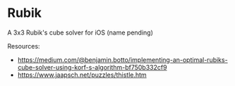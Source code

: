 # Rubik

A 3x3 Rubik's cube solver for iOS (name pending)

Resources:
- https://medium.com/@benjamin.botto/implementing-an-optimal-rubiks-cube-solver-using-korf-s-algorithm-bf750b332cf9
- https://www.jaapsch.net/puzzles/thistle.htm
